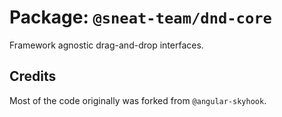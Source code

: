 # Package: `@sneat-team/dnd-core`

Framework agnostic drag-and-drop interfaces.

## Credits

Most of the code originally was forked from `@angular-skyhook`.
